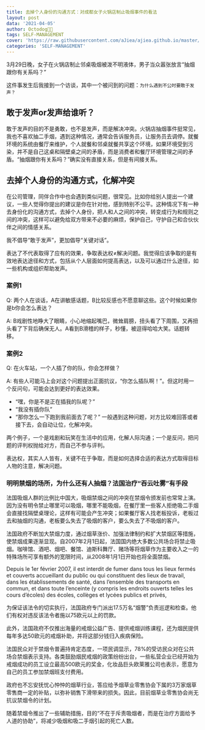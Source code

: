 ```yaml
---
title: 去掉个人身份的沟通方式：对成都女子火锅店制止吸烟事件的看法
layout: post
data: '2021-04-05'
author: Octodog🐙🐶
tags: SELF-MANAGEMENT
cover: 'https://raw.githubusercontent.com/aJiea/ajiea.github.io/master/_posts/210405/COVER.JPG'
categories: 'SELF-MANAGEMENT'
---
```



3月29日晚，女子在火锅店制止邻桌吸烟被泼不明液体，男子当众嚣张放言“抽烟跟你有关系吗？”

这件事发生后我接到一个访谈，其中一个被问到的问题：``为什么遇到不公时要敢于发声？``

## 敢于发声or发声给谁听？
敢于发声的目的不是勇敢，也不是发声，而是解决冲突。火锅店抽烟事件挺常见，我也不喜欢抽二手烟，遇到这种情况，通常会告诉服务员，让服务员去调停。就餐环境的系统由餐厅来维护，个人就餐和邻桌就餐共享这个环境，如果环境受到污染，并不是自己这桌和隔壁桌之间的矛盾，而是消费者和餐厅环境管理之间的矛盾。“抽烟跟你有关系吗？”确实没有直接关系，但是有间接关系。

## 去掉个人身份的沟通方式，化解冲突
在公司管理，同伴合作中也会遇到类似问题，很常见。比如你给别人提出一个建议，一些人觉得你提出的建议是你在针对他，感到特别不公平。这种情况下有一种去身份化的沟通方式，去掉个人身份，把人和人之间的冲突，转变成行为和规则之间的冲突，这样可以避免给双方带来不必要的麻烦，保护自己，守护自己和合伙伙伴之间的情感关系。

我不倡导“敢于发声”，更加倡导“关键对话”。

表达了不代表取得了应有的效果，争取表达权≠解决问题。我觉得应该争取的是有效地表达途径和方式，包括从个人层面如何提高表达，以及可以通过什么途径，如一些机构或组织帮助发声。

### 案例1
Q: 两个人在谈话，A在讲敏感话题，B比较反感也不愿意聊这些。这个时候如果你是b你会怎么表达？

A: B戏剧性地睁大了眼睛，小心地缩起嘴巴，微耸肩膀，扭头看了下周围，又再扭头看了下背后确保无人。A看到B滑稽的样子，秒懂，被逗得哈哈大笑。话题转移。

### 案例2
Q: 在火车站，一个人插了你的队，你会怎样做？

A: 有些人可能马上会对这个问题提出正面抗议，“你怎么插队啊！”。但这时用一个反问句，可能会达到更好的表达效果。
- “嘿，你是不是正在插我的队呢？”
- “我没有插你队”
- “那你怎么一下跑到我前面去了呢？”
一般遇到这种问题，对方比较难回答或者接下去，会自动让位，化解冲突。

两个例子，一个是戏剧和玩笑在生活中的应用，化解人际沟通；一个是反问，把问题的评判权抛给对方，而自己不参与评判。

表达权，其实人人皆有，关键不在于争取，而是如何选择合适的表达方式取得目标人物的注意，解决问题。

### 明明禁烟的场所，为什么还有人抽烟？法国治疗“吞云吐雾”有手段
法国吸烟人群的比例比中国大，吸烟禁烟之间的冲突在禁烟令颁发前也常常上演。因为没有明令禁止哪里可以吸烟，哪里不能吸烟，在餐厅里一些客人拒绝吸二手烟会直接找隔壁桌理论，这样有可能会产生冲突；如果餐厅客人找老板投诉，老板过去和抽烟的沟通，老板要么失去了吸烟的客户，要么失去了不吸烟的客户。

法国政府不断加大禁烟力度，通过烟草涨价、加强法律制约和扩大禁烟区等措施，使禁烟成果逐渐显现。自2007年2月1日起，法国国内绝大多数公共场合将禁止吸烟。咖啡馆、酒吧、烟吧、餐馆、迪斯科舞厅、赌场等将烟草作为主要收入之一的特殊场所可享有额外的宽限时间，从2008年1月1日开始也将全面禁烟。

Depuis le 1er février 2007, il est interdit de fumer dans tous les lieux fermés et couverts accueillant du public ou qui constituent des lieux de travail, dans les établissements de santé, dans l’ensemble des transports en commun, et dans toute l’enceinte (y compris les endroits ouverts telles les cours d’écoles) des écoles, collèges et lycées publics et privés, 

为保证该法令的切实执行，法国政府专门派出17.5万名“烟警”负责巡逻和检查。他们有权对违反该法令者施以75欧元以上的罚款。

此外，法国政府不仅推出海量的戒烟公益广告、提供戒烟训练课程，还为烟民提供每年多达50欧元的戒烟补助，并将这部分钱归入疾病保险。

法国民众对于禁烟令普遍持肯定态度，一项民调显示，78%的受访民众对在公共场合禁烟表示支持。各类鼓励烟民戒烟的政策纷纷出台，一些私营企业已经开始为戒烟成功的员工设立最高500欧元的奖金，化妆品巨头欧莱雅公司也表示，愿意为自己的员工参加禁烟班支付费用。

政府也不忘安抚忧心忡忡的烟草行业，答应给予烟草业零售协会下属的3万家烟草零售商一定的补贴，以弥补销售下滑带来的损失。因此，目前烟草业零售协会尚无抗议禁烟令的计划。

随着禁烟令推出了一些辅助措施，目的“不在于斥责吸烟者，而是在治疗方面给予人道的协助”，将减少吸烟和吸二手烟引起的死亡人数。
